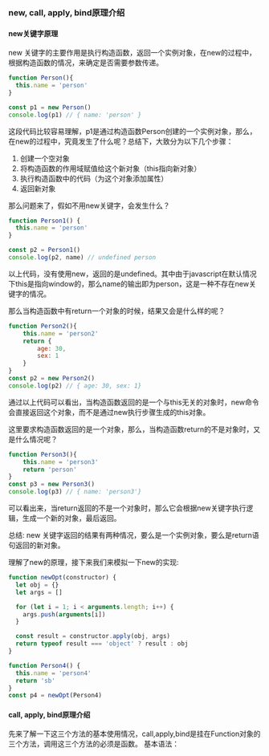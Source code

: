 ### new, call, apply, bind原理介绍

#### new关键字原理

new 关键字的主要作用是执行构造函数，返回一个实例对象，在new的过程中，根据构造函数的情况，来确定是否需要参数传递。

```javascript
function Person(){
  this.name = 'person'
}

const p1 = new Person()
console.log(p1) // { name: 'person' }

```
这段代码比较容易理解，p1是通过构造函数Person创建的一个实例对象，那么，在new的过程中，究竟发生了什么呢？总结下，大致分为以下几个步骤：

1. 创建一个空对象
2. 将构造函数的作用域赋值给这个新对象（this指向新对象）
3. 执行构造函数中的代码（为这个对象添加属性）
4. 返回新对象

那么问题来了，假如不用new关键字，会发生什么？

```javascript
function Person1() {
  this.name = 'person'
}

const p2 = Person1()
console.log(p2, name) // undefined person
```
以上代码，没有使用new，返回的是undefined。其中由于javascript在默认情况下this是指向window的，那么name的输出即为person，这是一种不存在new关键字的情况。

那么当构造函数中有return一个对象的时候，结果又会是什么样的呢？

```javascript
function Person2(){
    this.name = 'person2'
    return {
        age: 30,
        sex: 1
    }
}
const p2 = new Person2()
console.log(p2) // { age: 30, sex: 1}
```
通过以上代码可以看出，当构造函数返回的是一个与this无关的对象时，new命令会直接返回这个对象，而不是通过new执行步骤生成的this对象。

这里要求构造函数返回的是一个对象，那么，当构造函数return的不是对象时，又是什么情况呢？

```javascript
function Person3(){
    this.name = 'person3'
    return 'person'
}
const p3 = new Person3()
console.log(p3) // { name: 'person3'}
```
可以看出来，当return返回的不是一个对象时，那么它会根据new关键字执行逻辑，生成一个新的对象，最后返回。

总结: new 关键字返回的结果有两种情况，要么是一个实例对象，要么是return语句返回的新对象。

理解了new的原理，接下来我们来模拟一下new的实现:

```javascript
function newOpt(constructor) {
  let obj = {}
  let args = []

  for (let i = 1; i < arguments.length; i++) {
    args.push(arguments[i])
  }

  const result = constructor.apply(obj, args)
  return typeof result === 'object' ? result : obj
}

function Person4() {
  this.name = 'person4'
  return 'sb'
}
const p4 = newOpt(Person4)

```

#### call, apply, bind原理介绍

先来了解一下这三个方法的基本使用情况，call,apply,bind是挂在Function对象的三个方法，调用这三个方法的必须是函数。
基本语法：
```javascript

```




